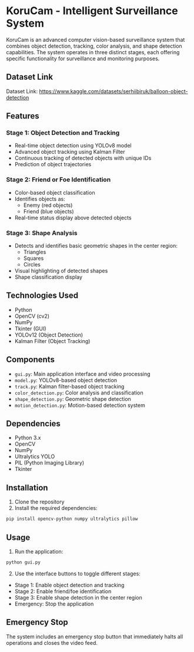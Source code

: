 # KoruCam - Intelligent Surveillance System

KoruCam is an advanced computer vision-based surveillance system that combines object detection, tracking, color analysis, and shape detection capabilities. The system operates in three distinct stages, each offering specific functionality for surveillance and monitoring purposes.

## Dataset Link
Dataset Link: https://www.kaggle.com/datasets/serhiibiruk/balloon-object-detection

## Features

### Stage 1: Object Detection and Tracking
- Real-time object detection using YOLOv8 model
- Advanced object tracking using Kalman Filter
- Continuous tracking of detected objects with unique IDs
- Prediction of object trajectories

### Stage 2: Friend or Foe Identification
- Color-based object classification
- Identifies objects as:
  - Enemy (red objects)
  - Friend (blue objects)
- Real-time status display above detected objects

### Stage 3: Shape Analysis
- Detects and identifies basic geometric shapes in the center region:
  - Triangles
  - Squares
  - Circles
- Visual highlighting of detected shapes
- Shape classification display

## Technologies Used
- Python
- OpenCV (cv2)
- NumPy
- Tkinter (GUI)
- YOLOv12 (Object Detection)
- Kalman Filter (Object Tracking)

## Components
- `gui.py`: Main application interface and video processing
- `model.py`: YOLOv8-based object detection
- `track.py`: Kalman filter-based object tracking
- `color_detection.py`: Color analysis and classification
- `shape_detection.py`: Geometric shape detection
- `motion_detection.py`: Motion-based detection system

## Dependencies
- Python 3.x
- OpenCV
- NumPy
- Ultralytics YOLO
- PIL (Python Imaging Library)
- Tkinter

## Installation
1. Clone the repository
2. Install the required dependencies:
```bash
pip install opencv-python numpy ultralytics pillow
```

## Usage
1. Run the application:
```bash
python gui.py
```

2. Use the interface buttons to toggle different stages:
- Stage 1: Enable object detection and tracking
- Stage 2: Enable friend/foe identification
- Stage 3: Enable shape detection in the center region
- Emergency: Stop the application

## Emergency Stop
The system includes an emergency stop button that immediately halts all operations and closes the video feed.
